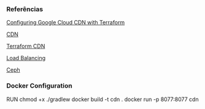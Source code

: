 ### Referências 
[Configuring Google Cloud CDN with Terraform](https://medium.com/cognite/configuring-google-cloud-cdn-with-terraform-ab65bb0456a9)

[CDN](https://cloud.google.com/cdn/docs/overview?hl=pt-br)

[Terraform CDN](https://cloud.google.com/cdn/docs/cdn-terraform-examples?hl=pt-BR)

[Load Balancing]()

[Ceph]()



### Docker Configuration
RUN chmod +x ./gradlew
docker build -t cdn .
docker run -p 8077:8077 cdn
